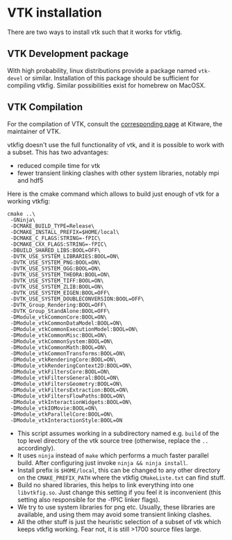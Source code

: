VTK installation
===============

There are two ways to install vtk such that it works for vtkfig.

## VTK Development package

With high probability, linux distributions provide a package named `vtk-devel` or similar. Installation of this package should be sufficient for compiling vtkfig. Similar possibilities exist for homebrew on MacOSX.

## VTK Compilation 

For the compilation of VTK, consult the [corresponding page](https://vtk.org/Wiki/VTK/Configure_and_Build) at Kitware, the maintainer of VTK.

vtkfig doesn't use the full functionality of vtk, and it is possible to work with a subset. This has two advantages:

- reduced  compile time for vtk
- fewer transient linking clashes with other system libraries, notably mpi and hdf5

Here is the cmake command which allows to build just enough  of vtk for a working vtkfig:
````
cmake ..\
 -GNinja\
 -DCMAKE_BUILD_TYPE=Release\
 -DCMAKE_INSTALL_PREFIX=$HOME/local\
 -DCMAKE_C_FLAGS:STRING=-fPIC\
 -DCMAKE_CXX_FLAGS:STRING=-fPIC\
 -DBUILD_SHARED_LIBS:BOOL=OFF\
 -DVTK_USE_SYSTEM_LIBRARIES:BOOL=ON\
 -DVTK_USE_SYSTEM_PNG:BOOL=ON\
 -DVTK_USE_SYSTEM_OGG:BOOL=ON\
 -DVTK_USE_SYSTEM_THEORA:BOOL=ON\
 -DVTK_USE_SYSTEM_TIFF:BOOL=ON\
 -DVTK_USE_SYSTEM_ZLIB:BOOL=ON\
 -DVTK_USE_SYSTEM_EIGEN:BOOL=OFF\
 -DVTK_USE_SYSTEM_DOUBLECONVERSION:BOOL=OFF\
 -DVTK_Group_Rendering:BOOL=OFF\
 -DVTK_Group_StandAlone:BOOL=OFF\
 -DModule_vtkCommonCore:BOOL=ON\
 -DModule_vtkCommonDataModel:BOOL=ON\
 -DModule_vtkCommonExecutionModel:BOOL=ON\
 -DModule_vtkCommonMisc:BOOL=ON\
 -DModule_vtkCommonSystem:BOOL=ON\
 -DModule_vtkCommonMath:BOOL=ON\
 -DModule_vtkCommonTransforms:BOOL=ON\
 -DModule_vtkRenderingCore:BOOL=ON\
 -DModule_vtkRenderingContext2D:BOOL=ON\
 -DModule_vtkFiltersCore:BOOL=ON\
 -DModule_vtkFiltersGeneral:BOOL=ON\
 -DModule_vtkFiltersGeometry:BOOL=ON\
 -DModule_vtkFiltersExtraction:BOOL=ON\
 -DModule_vtkFiltersFlowPaths:BOOL=ON\
 -DModule_vtkInteractionWidgets:BOOL=ON\
 -DModule_vtkIOMovie:BOOL=ON\
 -DModule_vtkParallelCore:BOOL=ON\
 -DModule_vtkInteractionStyle:BOOL=ON
````

- This script assumes working in a subdirectory named e.g. `build` of the top level directory of the vtk source tree (otherwise, replace the `..` accordingly).
- It uses `ninja` instead of `make` which performs a much faster parallel build. After configuring just invoke `ninja && ninja install`.
- Install prefix is `$HOME/local`, this can be changed to any other directory on the `CMAKE_PREFIX_PATH` where the vtkfig `CMakeListe.txt` can find stuff.
- Build no shared libraries, this helps to link everything into one `libvtkfig.so`. Just change this setting if you feel it is inconvenient (this setting also responsible for the -fPIC linker flags).
- We try to use system libraries for png  etc. Usually, these libraries are available, and using them may avoid some transient linking clashes.
- All the other stuff is just the heuristic selection of a subset of vtk which keeps vtkfig working. Fear not, it is still >1700 source files large.
